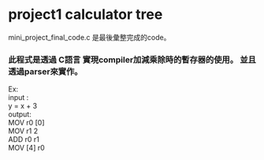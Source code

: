 # project1 calculator tree

mini_project_final_code.c 是最後彙整完成的code。                                                                                             
### 此程式是透過 C語言 實現compiler加減乘除時的暫存器的使用。                                                                                       並且透過parser來實作。                                                                                                                       
Ex:                                                                                                                                       
input :                                                                                                                                   
y = x + 3                                                                                                                                 
output:                                                                                                                                   
MOV r0 [0]                                                                                                                                 
MOV r1  2                                                                                                                                 
ADD r0  r1                                                                                                                                 
MOV [4] r0
